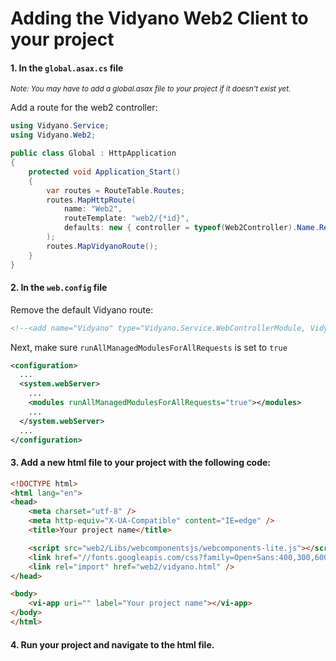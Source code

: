 # Adding the Vidyano Web2 Client to your project

#### 1. In the ```global.asax.cs``` file

<sub>*Note: You may have to add a global.asax file to your project if it doesn't exist yet.*</sub>

Add a route for the web2 controller:

```cs
using Vidyano.Service;
using Vidyano.Web2;

public class Global : HttpApplication
{
    protected void Application_Start()
    {
        var routes = RouteTable.Routes;
        routes.MapHttpRoute(
            name: "Web2",
            routeTemplate: "web2/{*id}",
            defaults: new { controller = typeof(Web2Controller).Name.Replace("Controller", null), id = RouteParameter.Optional }
        );
        routes.MapVidyanoRoute();
    }
}
```

#### 2. In the ```web.config``` file

Remove the default Vidyano route:

```xml
<!--<add name="Vidyano" type="Vidyano.Service.WebControllerModule, Vidyano.Service" />-->
```

Next, make sure ```runAllManagedModulesForAllRequests``` is set to ```true```

```xml
<configuration>
  ...
  <system.webServer>
    ...
    <modules runAllManagedModulesForAllRequests="true"></modules>
    ...
  </system.webServer>
  ...
</configuration>
```

#### 3. Add a new html file to your project with the following code:

```html
<!DOCTYPE html>
<html lang="en">
<head>
	<meta charset="utf-8" />
	<meta http-equiv="X-UA-Compatible" content="IE=edge" />
	<title>Your project name</title>

	<script src="web2/Libs/webcomponentsjs/webcomponents-lite.js"></script>
	<link href="//fonts.googleapis.com/css?family=Open+Sans:400,300,600,700,800" rel="stylesheet" type="text/css">
    <link rel="import" href="web2/vidyano.html" />
</head>

<body>
    <vi-app uri="" label="Your project name"></vi-app>
</body>
</html>
```

#### 4. Run your project and navigate to the html file.
